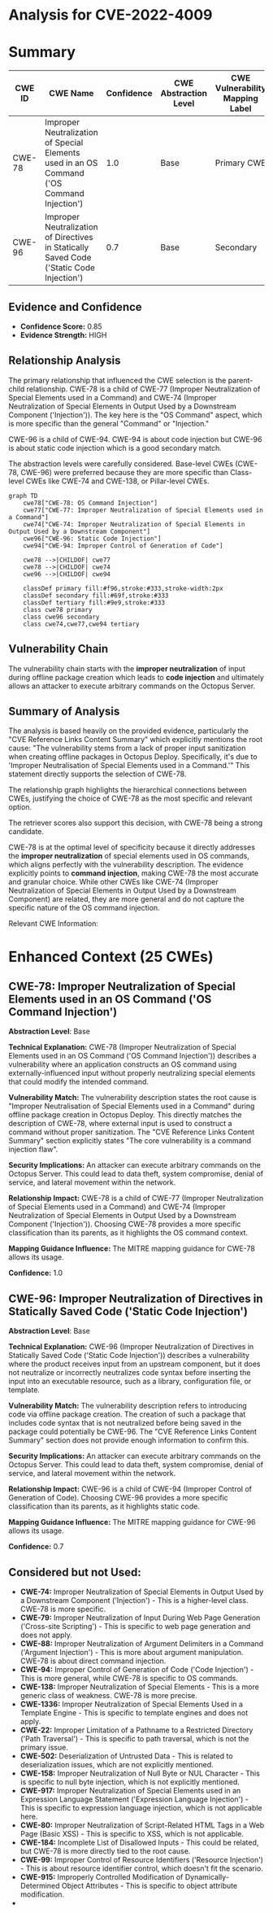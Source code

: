 # Analysis for CVE-2022-4009

# Summary
| CWE ID  | CWE Name                                                                                                | Confidence | CWE Abstraction Level | CWE Vulnerability Mapping Label | CWE-Vulnerability Mapping Notes |
| ------- | ------------------------------------------------------------------------------------------------------- | ---------- | ----------------------- | ------------------------------- | ------------------------------- |
| CWE-78  | Improper Neutralization of Special Elements used in an OS Command ('OS Command Injection')             | 1.0        | Base                    | Primary CWE                     | Allowed                         |
| CWE-96  | Improper Neutralization of Directives in Statically Saved Code ('Static Code Injection')             | 0.7        | Base                    | Secondary                       | Allowed                         |

## Evidence and Confidence

*   **Confidence Score:** 0.85
*   **Evidence Strength:** HIGH

## Relationship Analysis
The primary relationship that influenced the CWE selection is the parent-child relationship. CWE-78 is a child of CWE-77 (Improper Neutralization of Special Elements used in a Command) and CWE-74 (Improper Neutralization of Special Elements in Output Used by a Downstream Component ('Injection')). The key here is the "OS Command" aspect, which is more specific than the general "Command" or "Injection."

CWE-96 is a child of CWE-94. CWE-94 is about code injection but CWE-96 is about static code injection which is a good secondary match.

The abstraction levels were carefully considered. Base-level CWEs (CWE-78, CWE-96) were preferred because they are more specific than Class-level CWEs like CWE-74 and CWE-138, or Pillar-level CWEs.

```mermaid
graph TD
    cwe78["CWE-78: OS Command Injection"]
    cwe77["CWE-77: Improper Neutralization of Special Elements used in a Command"]
    cwe74["CWE-74: Improper Neutralization of Special Elements in Output Used by a Downstream Component"]
    cwe96["CWE-96: Static Code Injection"]
    cwe94["CWE-94: Improper Control of Generation of Code"]
    
    cwe78 -->|CHILDOF| cwe77
    cwe78 -->|CHILDOF| cwe74
    cwe96 -->|CHILDOF| cwe94
    
    classDef primary fill:#f96,stroke:#333,stroke-width:2px
    classDef secondary fill:#69f,stroke:#333
    classDef tertiary fill:#9e9,stroke:#333
    class cwe78 primary
    class cwe96 secondary
    class cwe74,cwe77,cwe94 tertiary
```

## Vulnerability Chain
The vulnerability chain starts with the **improper neutralization** of input during offline package creation which leads to **code injection** and ultimately allows an attacker to execute arbitrary commands on the Octopus Server.

## Summary of Analysis
The analysis is based heavily on the provided evidence, particularly the "CVE Reference Links Content Summary" which explicitly mentions the root cause: "The vulnerability stems from a lack of proper input sanitization when creating offline packages in Octopus Deploy. Specifically, it's due to 'Improper Neutralisation of Special Elements used in a Command.'" This statement directly supports the selection of CWE-78.

The relationship graph highlights the hierarchical connections between CWEs, justifying the choice of CWE-78 as the most specific and relevant option.

The retriever scores also support this decision, with CWE-78 being a strong candidate.

CWE-78 is at the optimal level of specificity because it directly addresses the **improper neutralization** of special elements used in OS commands, which aligns perfectly with the vulnerability description. The evidence explicitly points to **command injection**, making CWE-78 the most accurate and granular choice. While other CWEs like CWE-74 (Improper Neutralization of Special Elements in Output Used by a Downstream Component) are related, they are more general and do not capture the specific nature of the OS command injection.

Relevant CWE Information:

# Enhanced Context (25 CWEs)

## CWE-78: Improper Neutralization of Special Elements used in an OS Command ('OS Command Injection')
**Abstraction Level**: Base

**Technical Explanation:**
CWE-78 (Improper Neutralization of Special Elements used in an OS Command ('OS Command Injection')) describes a vulnerability where an application constructs an OS command using externally-influenced input without properly neutralizing special elements that could modify the intended command.

**Vulnerability Match:**
The vulnerability description states the root cause is "Improper Neutralisation of Special Elements used in a Command" during offline package creation in Octopus Deploy. This directly matches the description of CWE-78, where external input is used to construct a command without proper sanitization. The "CVE Reference Links Content Summary" section explicitly states "The core vulnerability is a command injection flaw".

**Security Implications:**
An attacker can execute arbitrary commands on the Octopus Server. This could lead to data theft, system compromise, denial of service, and lateral movement within the network.

**Relationship Impact:**
CWE-78 is a child of CWE-77 (Improper Neutralization of Special Elements used in a Command) and CWE-74 (Improper Neutralization of Special Elements in Output Used by a Downstream Component ('Injection')). Choosing CWE-78 provides a more specific classification than its parents, as it highlights the OS command context.

**Mapping Guidance Influence:**
The MITRE mapping guidance for CWE-78 allows its usage.

**Confidence:** 1.0

## CWE-96: Improper Neutralization of Directives in Statically Saved Code ('Static Code Injection')
**Abstraction Level**: Base

**Technical Explanation:**
CWE-96 (Improper Neutralization of Directives in Statically Saved Code ('Static Code Injection')) describes a vulnerability where the product receives input from an upstream component, but it does not neutralize or incorrectly neutralizes code syntax before inserting the input into an executable resource, such as a library, configuration file, or template.

**Vulnerability Match:**
The vulnerability description refers to introducing code via offline package creation. The creation of such a package that includes code syntax that is not neutralized before being saved in the package could potentially be CWE-96. The "CVE Reference Links Content Summary" section does not provide enough information to confirm this.

**Security Implications:**
An attacker can execute arbitrary commands on the Octopus Server. This could lead to data theft, system compromise, denial of service, and lateral movement within the network.

**Relationship Impact:**
CWE-96 is a child of CWE-94 (Improper Control of Generation of Code). Choosing CWE-96 provides a more specific classification than its parents, as it highlights static code.

**Mapping Guidance Influence:**
The MITRE mapping guidance for CWE-96 allows its usage.

**Confidence:** 0.7

## Considered but not Used:

*   **CWE-74:** Improper Neutralization of Special Elements in Output Used by a Downstream Component ('Injection') - This is a higher-level class. CWE-78 is more specific.
*   **CWE-79:** Improper Neutralization of Input During Web Page Generation ('Cross-site Scripting') - This is specific to web page generation and does not apply.
*   **CWE-88:** Improper Neutralization of Argument Delimiters in a Command ('Argument Injection') - This is more about argument manipulation. CWE-78 is about direct command injection.
*   **CWE-94:** Improper Control of Generation of Code ('Code Injection') - This is more general, while CWE-78 is specific to OS commands.
*   **CWE-138:** Improper Neutralization of Special Elements - This is a more generic class of weakness. CWE-78 is more precise.
*   **CWE-1336:** Improper Neutralization of Special Elements Used in a Template Engine - This is specific to template engines and does not apply.
*   **CWE-22:** Improper Limitation of a Pathname to a Restricted Directory ('Path Traversal') - This is specific to path traversal, which is not the primary issue.
*   **CWE-502:** Deserialization of Untrusted Data - This is related to deserialization issues, which are not explicitly mentioned.
*   **CWE-158:** Improper Neutralization of Null Byte or NUL Character - This is specific to null byte injection, which is not explicitly mentioned.
*   **CWE-917:** Improper Neutralization of Special Elements used in an Expression Language Statement ('Expression Language Injection') - This is specific to expression language injection, which is not applicable here.
*   **CWE-80:** Improper Neutralization of Script-Related HTML Tags in a Web Page (Basic XSS) - This is specific to XSS, which is not applicable.
*   **CWE-184:** Incomplete List of Disallowed Inputs - This could be related, but CWE-78 is more directly tied to the root cause.
*   **CWE-99:** Improper Control of Resource Identifiers ('Resource Injection') - This is about resource identifier control, which doesn't fit the scenario.
*   **CWE-915:** Improperly Controlled Modification of Dynamically-Determined Object Attributes - This is specific to object attribute modification.
*